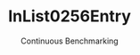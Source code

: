---
layout: default
title: InList0256Entry
subtitle: Continuous Benchmarking
selected: In
expanded: Benchmarking
benchmark: /individual_results/InList0256Entry.html
---